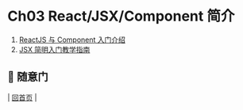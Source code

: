 # Ch03 React/JSX/Component 简介

1. [ReactJS 与 Component 入门介绍](https://github.com/kdchang/reactjs101/blob/master/Ch03/reactjs-introduction.md)
2. [JSX 简明入门教学指南](https://github.com/kdchang/reactjs101/blob/master/Ch03/react-jsx-introduction.md)

## :door: 随意门
| [回首页](https://github.com/kdchang/reactjs101) |
